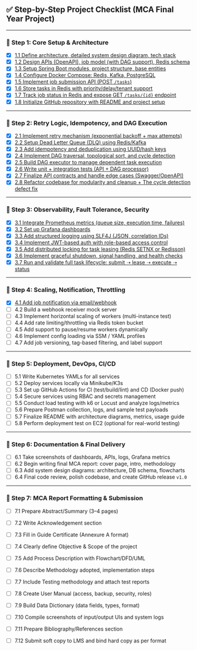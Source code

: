 ## ✅ Step-by-Step Project Checklist (MCA Final Year Project)

---

### 🔹 Step 1: Core Setup & Architecture
- [x] [1.1 Define architecture, detailed system design diagram, tech stack](https://github.com/mrajkishor/Distributed-Task-Scheduler/issues/29)  
- [x] [1.2 Design APIs (OpenAPI), job model (with DAG support), Redis schema](https://github.com/mrajkishor/Distributed-Task-Scheduler/issues/31)  
- [x] [1.3 Setup Spring Boot modules, project structure, base entities](https://github.com/mrajkishor/Distributed-Task-Scheduler/issues/56)  
- [x] [1.4 Configure Docker Compose: Redis, Kafka, PostgreSQL](https://github.com/mrajkishor/Distributed-Task-Scheduler/issues/58)  
- [x] [1.5 Implement job submission API (POST `/tasks`)](https://github.com/mrajkishor/Distributed-Task-Scheduler/issues/60)  
- [x] [1.6 Store tasks in Redis with priority/delay/tenant support](https://github.com/mrajkishor/Distributed-Task-Scheduler/issues/62)  
- [x] [1.7 Track job status in Redis and expose GET `/tasks/{id}` endpoint](https://github.com/mrajkishor/Distributed-Task-Scheduler/issues/64)
- [x] [1.8 Initialize GitHub repository with README and project setup](https://github.com/mrajkishor/Distributed-Task-Scheduler/issues/66)  

---

### 🔹 Step 2: Retry Logic, Idempotency, and DAG Execution
- [x] [2.1 Implement retry mechanism (exponential backoff + max attempts)](https://github.com/mrajkishor/Distributed-Task-Scheduler/issues/68)  
- [x] [2.2 Setup Dead Letter Queue (DLQ) using Redis/Kafka](https://github.com/mrajkishor/Distributed-Task-Scheduler/issues/70)  
- [x] [2.3 Add idempotency and deduplication using UUID/hash keys](https://github.com/mrajkishor/Distributed-Task-Scheduler/issues/72)  
- [x] [2.4 Implement DAG traversal, topological sort, and cycle detection](https://github.com/mrajkishor/Distributed-Task-Scheduler/issues/74)  
- [x] [2.5 Build DAG executor to manage dependent task execution](https://github.com/mrajkishor/Distributed-Task-Scheduler/issues/76)  
- [x] [2.6 Write unit + integration tests (API + DAG processor)](https://github.com/mrajkishor/Distributed-Task-Scheduler/issues/78)  
- [x] [2.7 Finalize API contracts and handle edge cases (Swagger/OpenAPI)](https://github.com/mrajkishor/Distributed-Task-Scheduler/issues/79)  
- [x] [2.8 Refactor codebase for modularity and cleanup + The cycle detection defect fix](https://github.com/mrajkishor/Distributed-Task-Scheduler/issues/81)  

---

### 🔹 Step 3: Observability, Fault Tolerance, Security
- [x] [3.1 Integrate Prometheus metrics (queue size, execution time, failures)](https://github.com/mrajkishor/Distributed-Task-Scheduler/issues/83)  
- [x] [3.2 Set up Grafana dashboards](https://github.com/mrajkishor/Distributed-Task-Scheduler/issues/85)  
- [x] [3.3 Add structured logging using SLF4J (JSON, correlation IDs)](https://github.com/mrajkishor/Distributed-Task-Scheduler/issues/87)  
- [x] [3.4 Implement JWT-based auth with role-based access control](https://github.com/mrajkishor/Distributed-Task-Scheduler/issues/89)  
- [x] [3.5 Add distributed locking for task leasing (Redis SETNX or Redisson)](https://github.com/mrajkishor/Distributed-Task-Scheduler/issues/91)  
- [x] [3.6 Implement graceful shutdown, signal handling, and health checks](https://github.com/mrajkishor/Distributed-Task-Scheduler/issues/93)  
- [x] [3.7 Run and validate full task lifecycle: submit ➝ lease ➝ execute ➝ status](https://github.com/mrajkishor/Distributed-Task-Scheduler/issues/95)  

---

### 🔹 Step 4: Scaling, Notification, Throttling
- [x] [4.1 Add job notification via email/webhook](https://github.com/mrajkishor/Distributed-Task-Scheduler/issues/97)  
- [ ] 4.2 Build a webhook receiver mock server  
- [ ] 4.3 Implement horizontal scaling of workers (multi-instance test)  
- [ ] 4.4 Add rate limiting/throttling via Redis token bucket  
- [ ] 4.5 Add support to pause/resume workers dynamically  
- [ ] 4.6 Implement config loading via SSM / YAML profiles  
- [ ] 4.7 Add job versioning, tag-based filtering, and label support  

---

### 🔹 Step 5: Deployment, DevOps, CI/CD
- [ ] 5.1 Write Kubernetes YAMLs for all services  
- [ ] 5.2 Deploy services locally via Minikube/K3s  
- [ ] 5.3 Set up GitHub Actions for CI (test/build/lint) and CD (Docker push)  
- [ ] 5.4 Secure services using RBAC and secrets management  
- [ ] 5.5 Conduct load testing with k6 or Locust and analyze logs/metrics  
- [ ] 5.6 Prepare Postman collection, logs, and sample test payloads  
- [ ] 5.7 Finalize README with architecture diagrams, metrics, usage guide  
- [ ] 5.8 Perform deployment test on EC2 (optional for real-world testing)  

---

### 🔹 Step 6: Documentation & Final Delivery
- [ ] 6.1 Take screenshots of dashboards, APIs, logs, Grafana metrics  
- [ ] 6.2 Begin writing final MCA report: cover page, intro, methodology  
- [ ] 6.3 Add system design diagrams: architecture, DB schema, flowcharts  
- [ ] 6.4 Final code review, polish codebase, and create GitHub release `v1.0`  

---

### 🔹 Step 7: MCA Report Formatting & Submission
- [ ] 7.1 Prepare Abstract/Summary (3–4 pages)  
- [ ] 7.2 Write Acknowledgement section  
- [ ] 7.3 Fill in Guide Certificate (Annexure A format)  
- [ ] 7.4 Clearly define Objective & Scope of the project  
- [ ] 7.5 Add Process Description with Flowchart/DFD/UML  
- [ ] 7.6 Describe Methodology adopted, implementation steps  
- [ ] 7.7 Include Testing methodology and attach test reports  
- [ ] 7.8 Create User Manual (access, backup, security, roles)  
- [ ] 7.9 Build Data Dictionary (data fields, types, format)  
- [ ] 7.10 Compile screenshots of input/output UIs and system logs  
- [ ] 7.11 Prepare Bibliography/References section  
- [ ] 7.12 Submit soft copy to LMS and bind hard copy as per format  

